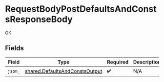 # RequestBodyPostDefaultsAndConstsResponseBody

OK


## Fields

| Field                                                                            | Type                                                                             | Required                                                                         | Description                                                                      |
| -------------------------------------------------------------------------------- | -------------------------------------------------------------------------------- | -------------------------------------------------------------------------------- | -------------------------------------------------------------------------------- |
| `json_`                                                                          | [shared.DefaultsAndConstsOutput](../../models/shared/defaultsandconstsoutput.md) | :heavy_check_mark:                                                               | N/A                                                                              |